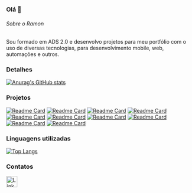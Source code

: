 ### Olá 👋

###### Sobre o Ramon
Sou formado em ADS 2.0 e desenvolvo projetos para meu portfólio com o uso de diversas tecnologias, para desenvolvimento mobile, web, automações e outros.

### Detalhes

[![Anurag's GitHub stats](https://github-readme-stats.vercel.app/api?username=ramoncastro23923&show_icons=true&theme=dark)](https://github.com/anuraghazra/github-readme-stats)

### Projetos

[![Readme Card](https://github-readme-stats.vercel.app/api/pin/?username=ramoncastro23923&repo=todoList&theme=dark)](https://github.com/anuraghazra/github-readme-stats)
[![Readme Card](https://github-readme-stats.vercel.app/api/pin/?username=ramoncastro23923&repo=Sistema-de-Previs-o-do-Tempo&theme=dark)](https://github.com/anuraghazra/github-readme-stats)
[![Readme Card](https://github-readme-stats.vercel.app/api/pin/?username=ramoncastro23923&repo=secretword11&theme=dark)](https://github.com/anuraghazra/github-readme-stats)
[![Readme Card](https://github-readme-stats.vercel.app/api/pin/?username=ramoncastro23923&repo=primeiraTarefaJavascript&theme=dark)](https://github.com/anuraghazra/github-readme-stats)
[![Readme Card](https://github-readme-stats.vercel.app/api/pin/?username=ramoncastro23923&repo=calculoDeMedias&theme=dark)](https://github.com/anuraghazra/github-readme-stats)
[![Readme Card](https://github-readme-stats.vercel.app/api/pin/?username=ramoncastro23923&repo=Phonebook-App&theme=dark)](https://github.com/anuraghazra/github-readme-stats)
[![Readme Card](https://github-readme-stats.vercel.app/api/pin/?username=ramoncastro23923&repo=exercicio_gulp&theme=dark)](https://github.com/anuraghazra/github-readme-stats)
[![Readme Card](https://github-readme-stats.vercel.app/api/pin/?username=ramoncastro23923&repo=exercicio_less&theme=dark)](https://github.com/anuraghazra/github-readme-stats)
[![Readme Card](https://github-readme-stats.vercel.app/api/pin/?username=ramoncastro23923&repo=MedievalSaga&theme=dark)](https://github.com/anuraghazra/github-readme-stats)
[![Readme Card](https://github-readme-stats.vercel.app/api/pin/?username=ramoncastro23923&repo=cloneDisneyPlus&theme=dark)](https://github.com/anuraghazra/github-readme-stats)

### Linguagens utilizadas

[![Top Langs](https://github-readme-stats.vercel.app/api/top-langs/?username=ramoncastro23923&layout=compact)](https://github.com/anuraghazra/github-readme-stats)

### Contatos

[<img src='https://img.shields.io/badge/LinkedIn-0077B5?style=for-the-badge&logo=linkedin&logoColor=white' alt='Linkedin' height='30'>](https://www.linkedin.com/in/ramon-vieira-4a9986248//)
